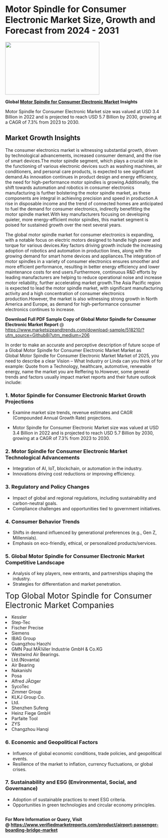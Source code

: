 <H1>Motor Spindle for Consumer Electronic Market Size, Growth and Forecast from 2024 - 2031</H1><img class="aligncenter size-medium wp-image-584254" src="https://thirdeyenews.in/wp-content/uploads/2024/09/Global-Market-Research-300x168.jpeg" alt="" width="300" height="168" /><p><strong>Global&nbsp;<a href="https://www.marketsizeandtrends.com/download-sample/518210/?utm_source=Github8j?utm_medium=206">Motor Spindle for Consumer Electronic Market</a> Insights</strong></p><p>Motor Spindle for Consumer Electronic Market size was valued at USD 3.4 Billion in 2022 and is projected to reach USD 5.7 Billion by 2030, growing at a CAGR of 7.3% from 2023 to 2030.</p><p><h2>Market Growth Insights</h2> <p>The consumer electronics market is witnessing substantial growth, driven by technological advancements, increased consumer demand, and the rise of smart devices.The motor spindle segment, which plays a crucial role in the functioning of various electronic devices such as washing machines, air conditioners, and personal care products, is expected to see significant demand.As innovation continues in product design and energy efficiency, the need for high-performance motor spindles is growing.Additionally, the shift towards automation and robotics in consumer electronics manufacturing is further bolstering the motor spindle market, as these components are integral in achieving precision and speed in production.A rise in disposable income and the trend of connected homes are anticipated to fuel the demand for consumer electronics, indirectly benefitting the motor spindle market.With key manufacturers focusing on developing quieter, more energy-efficient motor spindles, this market segment is poised for sustained growth over the next several years.</p> <p>The global motor spindle market for consumer electronics is expanding, with a notable focus on electric motors designed to handle high power and torque for various devices.Key factors driving growth include the increasing adoption of robotics and automation in production lines, along with the growing demand for smart home devices and appliances.The integration of motor spindles in a variety of consumer electronics ensures smoother and more efficient performance, resulting in better energy efficiency and lower maintenance costs for end users.Furthermore, continuous R&D efforts by leading manufacturers are helping to reduce operational noise and increase motor reliability, further accelerating market growth.The Asia Pacific region is expected to lead the motor spindle market, with significant manufacturing activity and a high concentration of consumer electronics production.However, the market is also witnessing strong growth in North America and Europe, as demand for high-performance consumer electronics continues to increase.</p> <p><span class=""><strong>Download Full PDF Sample Copy of Global Motor Spindle for Consumer Electronic Market Report</strong> @ <a href="https://www.marketsizeandtrends.com/download-sample/518210/?utm_source=Github8j?utm_medium=206" target="_blank">https://www.marketsizeandtrends.com/download-sample/518210/?utm_source=Github8j?utm_medium=206</a></span></p><p>In order to make an accurate and perceptive description of future scope of a Global&nbsp;Motor Spindle for Consumer Electronic Market Market as Global&nbsp;Motor Spindle for Consumer Electronic Market Market of 2025, you need to describe a clear Vision &ndash; What Industry or Linda can you think of for example: Quote from a Technology, healthcare, automotive, renewable energy, name the market you are Reffering to.However, some general trends and factors usually impact market reports and their future outlook include:</p><h3>1.&nbsp;<strong>Motor Spindle for Consumer Electronic Market Growth Projections</strong></h3><ul><li>Examine market size trends, revenue estimates and CAGR (Compounded Annual Growth Rate) projections.</li><li><p>Motor Spindle for Consumer Electronic Market size was valued at USD 3.4 Billion in 2022 and is projected to reach USD 5.7 Billion by 2030, growing at a CAGR of 7.3% from 2023 to 2030.</p></li></ul><h3>2.&nbsp;<strong>Motor Spindle for Consumer Electronic Market Technological Advancements</strong></h3><ul><li>Integration of AI, IoT, blockchain, or automation in the industry.</li><li>Innovations driving cost reductions or improving efficiency.</li></ul><h3>3.&nbsp;<strong>Regulatory and Policy Changes</strong></h3><ul><li>Impact of global and regional regulations, including sustainability and carbon-neutral goals.</li><li>Compliance challenges and opportunities tied to government initiatives.</li></ul><h3>4.&nbsp;<strong>Consumer Behavior Trends</strong></h3><ul><li>Shifts in demand influenced by generational preferences (e.g., Gen Z, Millennials).</li><li>Emphasis on eco-friendly, ethical, or personalized products/services.</li></ul><h3>5.&nbsp;<strong>Global Motor Spindle for Consumer Electronic Market Competitive Landscape</strong></h3><ul><li>Analysis of key players, new entrants, and partnerships shaping the industry.</li><li>Strategies for differentiation and market penetration.</li></ul><p data-pm-slice="1 1 []"><span style="color: inherit; font-family: inherit; font-size: 25px;">Top Global Motor Spindle for Consumer Electronic Market Companies</span></p><div class="" data-test-id=""><p><li>Kessler</li><li> Step-Tec</li><li> Fischer Precise</li><li> Siemens</li><li> IBAG Group</li><li> Guangzhou Haozhi</li><li> GMN Paul MÃ¼ller Industrie GmbH & Co.KG</li><li> Westwind Air Bearings.</li><li> Ltd.(Novanta)</li><li> Air Bearing</li><li> Nakanishi</li><li> Posa</li><li> Alfred JÃ¤ger</li><li> SycoTec</li><li> Zimmer Group</li><li> KLKJ Group Co.</li><li>Ltd.</li><li> Shenzhen Sufeng</li><li> Heinz Fiege GmbH</li><li> Parfaite Tool</li><li> ZYS</li><li> Changzhou Hanqi</li></p></div><h3>6.&nbsp;<strong>Economic and Geopolitical Factors</strong></h3><ul><li>Influence of global economic conditions, trade policies, and geopolitical events.</li><li>Resilience of the market to inflation, currency fluctuations, or global crises.</li></ul><h3>7.&nbsp;<strong>Sustainability and ESG (Environmental, Social, and Governance)</strong></h3><ul><li>Adoption of sustainable practices to meet ESG criteria.</li><li>Opportunities in green technologies and circular economy principles.</li></ul><h2><strong style="font-size: 14px;">For More Information or Query, Visit @&nbsp;</strong><a style="background-color: #ffffff; font-size: 14px;" href="https://www.marketsizeandtrends.com/report/motor-spindle-for-consumer-electronic-market/" target="_blank">https://www.verifiedmarketreports.com/product/airport-passenger-boarding-bridge-market</a></h2>
